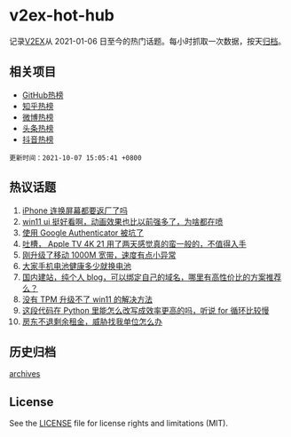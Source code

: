 # v2ex-hot-hub

 记录[V2EX](https://www.v2ex.com/)从 2021-01-06 日至今的热门话题。每小时抓取一次数据，按天[归档](archives)。
 
 ## 相关项目

- [GitHub热榜](https://github.com/snaildev/github-hot-hub)
- [知乎热榜](https://github.com/snaildev/zhihu-hot-hub)
- [微博热榜](https://github.com/snaildev/weibo-hot-hub)
- [头条热榜](https://github.com/snaildev/toutiao-hot-hub)
- [抖音热榜](https://github.com/snaildev/douyin-hot-hub)


 `更新时间：2021-10-07 15:05:41 +0800`

## 热议话题

1. [iPhone 连换屏幕都要返厂了吗](https://www.v2ex.com/t/806087)
1. [win11 ui 挺好看啊，动画效果也比以前强多了，为啥都在喷](https://www.v2ex.com/t/806160)
1. [使用 Google Authenticator 被坑了](https://www.v2ex.com/t/806112)
1. [吐槽， Apple TV 4K 21 用了两天感觉真的蛮一般的，不值得入手](https://www.v2ex.com/t/806189)
1. [刚升级了移动 1000M 宽带，速度有点小异常](https://www.v2ex.com/t/806095)
1. [大家手机电池健康多少就换电池](https://www.v2ex.com/t/806103)
1. [国内建站，纯个人 blog，可以绑定自己的域名，哪里有高性价比的方案推荐么？](https://www.v2ex.com/t/806114)
1. [没有 TPM 升级不了 win11 的解决方法](https://www.v2ex.com/t/806097)
1. [这段代码在 Python 里能怎么改写成效率更高的吗，听说 for 循环比较慢](https://www.v2ex.com/t/806172)
1. [房东不退剩余租金，威胁找我单位怎么办](https://www.v2ex.com/t/806124)

## 历史归档

[archives](archives)

## License

See the [LICENSE](LICENSE) file for license rights and limitations (MIT).
